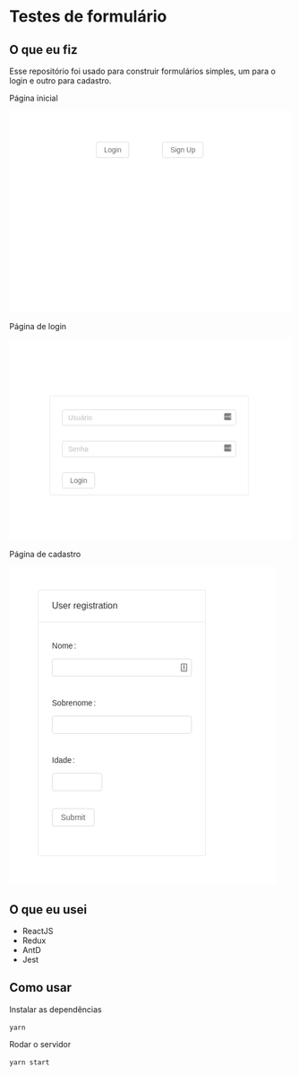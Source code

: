 # Testes de formulário

## O que eu fiz

Esse repositório foi usado para construir formulários simples, um para o login e outro para cadastro.

Página inicial

![](https://github.com/wps13/testes-frontEnd/blob/master/testeForm/public/images/home.png)

Página de login

![](https://github.com/wps13/testes-frontEnd/blob/master/testeForm/public/images/login.png)

Página de cadastro

![](https://github.com/wps13/testes-frontEnd/blob/master/testeForm/public/images/signup.png)

## O que eu usei

- ReactJS
- Redux
- AntD
- Jest

## Como usar

Instalar as dependências

`yarn`

Rodar o servidor

`yarn start`
